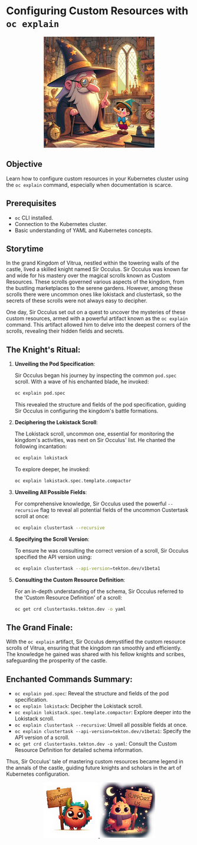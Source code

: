 # Configuring Custom Resources with `oc explain`

<div style="text-align:center;">
  <img src="https://github.com/Vitrua/images/blob/main/openshift/oexplain.jpg?raw=true" alt="oexplain" width="300" height="300">
</div>


## Objective
Learn how to configure custom resources in your Kubernetes cluster using the `oc explain` command, especially when documentation is scarce.

## Prerequisites
- `oc` CLI installed.
- Connection to the Kubernetes cluster.
- Basic understanding of YAML and Kubernetes concepts.

## Storytime

In the grand Kingdom of Vitrua, nestled within the towering walls of the castle, lived a skilled knight named Sir Occulus. Sir Occulus was known far and wide for his mastery over the magical scrolls known as Custom Resources. These scrolls governed various aspects of the kingdom, from the bustling marketplaces to the serene gardens. However, among these scrolls there were uncommon ones like lokistack and clustertask, so the secrets of these scrolls were not always easy to decipher.

One day, Sir Occulus set out on a quest to uncover the mysteries of these custom resources, armed with a powerful artifact known as the `oc explain` command. This artifact allowed him to delve into the deepest corners of the scrolls, revealing their hidden fields and secrets.

## The Knight's Ritual:

1. **Unveiling the Pod Specification**:

    Sir Occulus began his journey by inspecting the common `pod.spec` scroll. With a wave of his enchanted blade, he invoked:
    ```bash
    oc explain pod.spec
    ```
    This revealed the structure and fields of the pod specification, guiding Sir Occulus in configuring the kingdom's battle formations.

2. **Deciphering the Lokistack Scroll**:

    The Lokistack scroll, uncommon one, essential for monitoring the kingdom's activities, was next on Sir Occulus' list. He chanted the following incantation:
    ```bash
    oc explain lokistack
    ```
    To explore deeper, he invoked:
    ```bash
    oc explain lokistack.spec.template.compactor
    ```

3. **Unveiling All Possible Fields**:

    For comprehensive knowledge, Sir Occulus used the powerful `--recursive` flag to reveal all potential fields of the uncommon Custertask scroll at once:
    ```bash
    oc explain clustertask --recursive
    ```

4. **Specifying the Scroll Version**:

    To ensure he was consulting the correct version of a scroll, Sir Occulus specified the API version using:
    ```bash
    oc explain clustertask --api-version=tekton.dev/v1beta1
    ```

5. **Consulting the Custom Resource Definition**:

    For an in-depth understanding of the schema, Sir Occulus referred to the 'Custom Resource Definition' of a scroll:
    ```bash
    oc get crd clustertasks.tekton.dev -o yaml
    ```

## The Grand Finale:

With the `oc explain` artifact, Sir Occulus demystified the custom resource scrolls of Vitrua, ensuring that the kingdom ran smoothly and efficiently. The knowledge he gained was shared with his fellow knights and scribes, safeguarding the prosperity of the castle.

## Enchanted Commands Summary:

- `oc explain pod.spec`: Reveal the structure and fields of the pod specification.
- `oc explain lokistack`: Decipher the Lokistack scroll.
- `oc explain lokistack.spec.template.compactor`: Explore deeper into the Lokistack scroll.
- `oc explain clustertask --recursive`: Unveil all possible fields at once.
- `oc explain clustertask --api-version=tekton.dev/v1beta1`: Specify the API version of a scroll.
- `oc get crd clustertasks.tekton.dev -o yaml`: Consult the Custom Resource Definition for detailed schema information.

Thus, Sir Occulus' tale of mastering custom resources became legend in the annals of the castle, guiding future knights and scholars in the art of Kubernetes configuration.

<div style="text-align:center;">
  <a href="https://patreon.com/Vitrua">
    <img src="https://github.com/Vitrua/images/blob/main/others/supportmonlight.png?raw=true#only-light" alt="wiz" width="150" height="150">
    <img src="https://github.com/Vitrua/images/blob/main/others/supportmon.png?raw=true#only-dark" alt="wiz" width="150" height="150">
  </a>
</div>